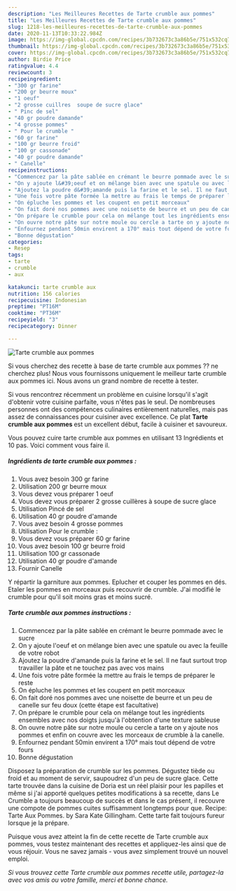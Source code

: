 ```yaml
---
description: "Les Meilleures Recettes de Tarte crumble aux pommes"
title: "Les Meilleures Recettes de Tarte crumble aux pommes"
slug: 1218-les-meilleures-recettes-de-tarte-crumble-aux-pommes
date: 2020-11-13T10:33:22.984Z
image: https://img-global.cpcdn.com/recipes/3b732673c3a86b5e/751x532cq70/tarte-crumble-aux-pommes-photo-principale-de-la-recette.jpg
thumbnail: https://img-global.cpcdn.com/recipes/3b732673c3a86b5e/751x532cq70/tarte-crumble-aux-pommes-photo-principale-de-la-recette.jpg
cover: https://img-global.cpcdn.com/recipes/3b732673c3a86b5e/751x532cq70/tarte-crumble-aux-pommes-photo-principale-de-la-recette.jpg
author: Birdie Price
ratingvalue: 4.4
reviewcount: 3
recipeingredient:
- "300 gr farine"
- "200 gr beurre moux"
- "1 oeuf"
- "2 grosse cuillres  soupe de sucre glace"
- " Pinc de sel"
- "40 gr poudre damande"
- "4 grosse pommes"
- " Pour le crumble "
- "60 gr farine"
- "100 gr beurre froid"
- "100 gr cassonade"
- "40 gr poudre damande"
- " Canelle"
recipeinstructions:
- "Commencez par la pâte sablée en crémant le beurre pommade avec le sucre"
- "On y ajoute l&#39;oeuf et on mélange bien avec une spatule ou avec la feuille de votre robot"
- "Ajoutez la poudre d&#39;amande puis la farine et le sel. Il ne faut surtout trop travailler la pâte et ne touchez pas avec vos mains"
- "Une fois votre pâte formée la mettre au frais le temps de préparer le reste"
- "On épluche les pommes et les coupent en petit morceaux"
- "On fait doré nos pommes avec une noisette de beurre et un peu de canelle sur feu doux (cette étape est facultative)"
- "On prépare le crumble pour cela on mélange tout les ingrédients ensembles avec nos doigts jusqu&#39;à l&#39;obtention d&#39;une texture sableuse"
- "On ouvre notre pâte sur notre moule ou cercle a tarte on y ajoute nos pommes et enfin on couvre avec les morceaux de crumble à la canelle."
- "Enfournez pendant 50min envirent a 170° mais tout dépend de votre fours"
- "Bonne dégustation"
categories:
- Resep
tags:
- tarte
- crumble
- aux

katakunci: tarte crumble aux 
nutrition: 156 calories
recipecuisine: Indonesian
preptime: "PT16M"
cooktime: "PT36M"
recipeyield: "3"
recipecategory: Dinner

---
```



![Tarte crumble aux pommes](https://img-global.cpcdn.com/recipes/3b732673c3a86b5e/751x532cq70/tarte-crumble-aux-pommes-photo-principale-de-la-recette.jpg)

Si vous cherchez des recette à base de tarte crumble aux pommes ?? ne cherchez plus! Nous vous fournissons uniquement le meilleur tarte crumble aux pommes ici. Nous avons un grand nombre de recette à tester.

Si vous rencontrez récemment un problème en cuisine lorsqu'il s'agit d'obtenir votre cuisine parfaite, vous n'êtes pas le seul. De nombreuses personnes ont des compétences culinaires entièrement naturelles, mais pas assez de connaissances pour cuisiner avec excellence. Ce plat <strong> Tarte crumble aux pommes </strong> est un excellent début, facile à cuisiner et savoureux.

<!--inarticleads1-->

Vous pouvez cuire tarte crumble aux pommes en utilisant 13 Ingrédients et 10 pas. Voici comment vous faire il.

##### Ingrédients de tarte crumble aux pommes :

1. Vous avez besoin 300 gr farine
1. Utilisation 200 gr beurre moux
1. Vous devez vous préparer 1 oeuf
1. Vous devez vous préparer 2 grosse cuillères à soupe de sucre glace
1. Utilisation  Pincé de sel
1. Utilisation 40 gr poudre d&#39;amande
1. Vous avez besoin 4 grosse pommes
1. Utilisation  Pour le crumble :
1. Vous devez vous préparer 60 gr farine
1. Vous avez besoin 100 gr beurre froid
1. Utilisation 100 gr cassonade
1. Utilisation 40 gr poudre d&#39;amande
1. Fournir  Canelle


Y répartir la garniture aux pommes. Eplucher et couper les pommes en dés. Etaler les pommes en morceaux puis recouvrir de crumble. J&#39;ai modifié le crumble pour qu&#39;il soit moins gras et moins sucré. 

<!--inarticleads2-->

##### Tarte crumble aux pommes instructions :

1. Commencez par la pâte sablée en crémant le beurre pommade avec le sucre
1. On y ajoute l&#39;oeuf et on mélange bien avec une spatule ou avec la feuille de votre robot
1. Ajoutez la poudre d&#39;amande puis la farine et le sel. Il ne faut surtout trop travailler la pâte et ne touchez pas avec vos mains
1. Une fois votre pâte formée la mettre au frais le temps de préparer le reste
1. On épluche les pommes et les coupent en petit morceaux
1. On fait doré nos pommes avec une noisette de beurre et un peu de canelle sur feu doux (cette étape est facultative)
1. On prépare le crumble pour cela on mélange tout les ingrédients ensembles avec nos doigts jusqu&#39;à l&#39;obtention d&#39;une texture sableuse
1. On ouvre notre pâte sur notre moule ou cercle a tarte on y ajoute nos pommes et enfin on couvre avec les morceaux de crumble à la canelle.
1. Enfournez pendant 50min envirent a 170° mais tout dépend de votre fours
1. Bonne dégustation


Disposez la préparation de crumble sur les pommes. Dégustez tiède ou froid et au moment de servir, saupoudrez d&#39;un peu de sucre glace. Cette tarte trouvée dans la cuisine de Doria est un réel plaisir pour les papilles et même si j&#39;ai apporté quelques petites modifications à sa recette, dans Le Crumble a toujours beaucoup de succès et dans le cas présent, il recouvre une compote de pommes cuites suffisamment longtemps pour que. Recipe: Tarte Aux Pommes. by Sara Kate Gillingham. Cette tarte fait toujours fureur lorsque je la prépare. 

<!--inarticleads1-->

<p>
Puisque vous avez atteint la fin de cette recette de Tarte crumble aux pommes, vous testez maintenant des recettes et appliquez-les ainsi que de vous réjouir. Vous ne savez jamais - vous avez simplement trouvé un nouvel emploi.
</p>

<p>
<i>Si vous trouvez cette Tarte crumble aux pommes recette utile, partagez-la avec vos amis ou votre famille, merci et bonne chance.</i>
</p>
